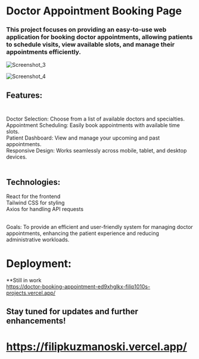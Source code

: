 # Doctor Appointment Booking Page

### This project focuses on providing an easy-to-use web application for booking doctor appointments, allowing patients to schedule visits, view available slots, and manage their appointments efficiently.

![Screenshot_3](https://github.com/user-attachments/assets/ba66f91f-08fe-4e2e-8883-0c79df8122e7)

![Screenshot_4](https://github.com/user-attachments/assets/363d9e68-a6f4-4641-977c-6d6c2c031647)


## Features: <br> <br> 
Doctor Selection: Choose from a list of available doctors and specialties. <br>
Appointment Scheduling: Easily book appointments with available time slots. <br>
Patient Dashboard: View and manage your upcoming and past appointments. <br>
Responsive Design: Works seamlessly across mobile, tablet, and desktop devices. <br> <br>

## Technologies: <br>
React for the frontend <br>
Tailwind CSS for styling <br>
Axios for handling API requests <br> <br>

Goals:
To provide an efficient and user-friendly system for managing doctor appointments, enhancing the patient experience and reducing administrative workloads.

# Deployment:
**Still in work <br>
https://doctor-booking-appointment-ed9xhglkx-filip1010s-projects.vercel.app/

## Stay tuned for updates and further enhancements!

# https://filipkuzmanoski.vercel.app/



